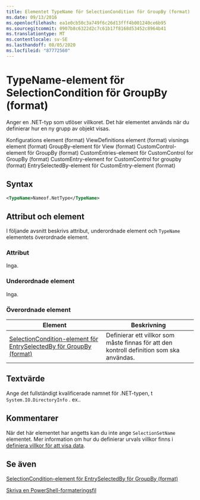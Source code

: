 ```yaml
---
title: Elementet TypeName för SelectionCondition för GroupBy (format) | Microsoft Docs
ms.date: 09/13/2016
ms.openlocfilehash: ea1e0cb50c3a749f6c26d13fff4b001240ce6b95
ms.sourcegitcommit: 0907b8c6322d2c7c61b17f8168d53452c8964b41
ms.translationtype: MT
ms.contentlocale: sv-SE
ms.lasthandoff: 08/05/2020
ms.locfileid: "87772560"
---
```

# <a name="typename-element-for-selectioncondition-for-groupby-format"></a>TypeName-element för SelectionCondition för GroupBy (format)

Anger en .NET-typ som utlöser villkoret. Det här elementet används när du definierar hur en ny grupp av objekt visas.

Konfigurations element (format) ViewDefinitions element (format) visnings element (format) GroupBy-element för View (format) CustomControl-element för GroupBy (format) CustomEntries-element för CustomControl for GroupBy (format) CustomEntry-element for CustomControl for groupby (format) EntrySelectedBy-element för CustomEntry-element (format)

## <a name="syntax"></a>Syntax

```xml
<TypeName>Nameof.NetType</TypeName>

```

## <a name="attributes-and-elements"></a>Attribut och element

I följande avsnitt beskrivs attribut, underordnade element och `TypeName` elementets överordnade element.

### <a name="attributes"></a>Attribut

Inga.

### <a name="child-elements"></a>Underordnade element

Inga.

### <a name="parent-elements"></a>Överordnade element

|Element|Beskrivning|
|-------------|-----------------|
|[SelectionCondition-element för EntrySelectedBy för GroupBy (format)](./selectioncondition-element-for-entryselectedby-for-groupby-format.md)|Definierar ett villkor som måste finnas för att den kontroll definition som ska användas.|

## <a name="text-value"></a>Textvärde

Ange det fullständigt kvalificerade namnet för .NET-typen, t `System.IO.DirectoryInfo` . ex..

## <a name="remarks"></a>Kommentarer

När det här elementet har angetts kan du inte ange `SelectionSetName` elementet. Mer information om hur du definierar urvals villkor finns i [definiera villkor för att visa data](./defining-conditions-for-displaying-data.md).

## <a name="see-also"></a>Se även

[SelectionCondition-element för EntrySelectedBy för GroupBy (format)](./selectioncondition-element-for-entryselectedby-for-groupby-format.md)

[Skriva en PowerShell-formateringsfil](./writing-a-powershell-formatting-file.md)
